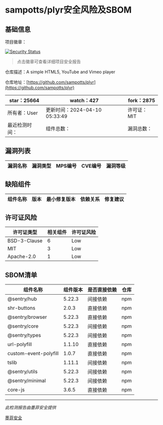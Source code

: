 # sampotts/plyr安全风险及SBOM

## 基础信息

项目徽章：

[![Security Status](https://www.murphysec.com/platform3/v31/badge/1803155114677682176.svg)](https://www.murphysec.com/console/report/1728492195308064768/1803155114677682176)

> 点击徽章可查看详细项目安全报告

仓库描述：A simple HTML5, YouTube and Vimeo player

仓库地址：[https://github.com/sampotts/plyr](https://github.com/sampotts/plyr)

| star：25664 | watch：427 | fork：2875 |
| ----------- | -------------- | ------------ |
| 所有者：User | 更新时间：2024-04-10 05:33:49 | 许可证：MIT |
| 最近检测时间： | 组件总数： | 漏洞总数： |




## 漏洞列表

| 漏洞名称 | 漏洞类型 | MPS编号 | CVE编号 | 漏洞等级 |
| ------- | ------ | ------- | ------ | ----- |





## 缺陷组件

| 组件名称 | 版本 | 最小修复版本 | 依赖关系 | 修复建议 |
| -------- | ---- | ------------ | -------- | -------- |





## 许可证风险

| 许可证类型 | 相关组件 | 许可证风险 |
| ---------- | -------- | ---------- |
|BSD-3-Clause|6|Low|
|MIT|3|Low|
|Apache-2.0|1|Low|




## SBOM清单

| 组件名称 | 组件版本 | 是否直接依赖 | 仓库 |
| -------- | -------- | ------------ | ---- |
|@sentry/hub|5.22.3|间接依赖|npm|
|shr-buttons|2.0.3|直接依赖|npm|
|@sentry/browser|5.22.3|直接依赖|npm|
|@sentry/core|5.22.3|间接依赖|npm|
|@sentry/types|5.22.3|间接依赖|npm|
|url-polyfill|1.1.10|直接依赖|npm|
|custom-event-polyfill|1.0.7|直接依赖|npm|
|tslib|1.11.1|间接依赖|npm|
|@sentry/utils|5.22.3|间接依赖|npm|
|@sentry/minimal|5.22.3|间接依赖|npm|
|core-js|3.6.5|直接依赖|npm|


------

*此检测报告由墨菲安全提供*

[墨菲安全](www.murphysec.com)